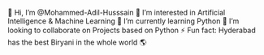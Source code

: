 👋 Hi, I’m @Mohammed-Adil-Husssain
👀 I’m interested in Artificial Intelligence & Machine Learning
🌱 I’m currently learning Python
💞️ I’m looking to collaborate on Projects based on Python
⚡ Fun fact: Hyderabad has the best Biryani in the whole world 🌎
